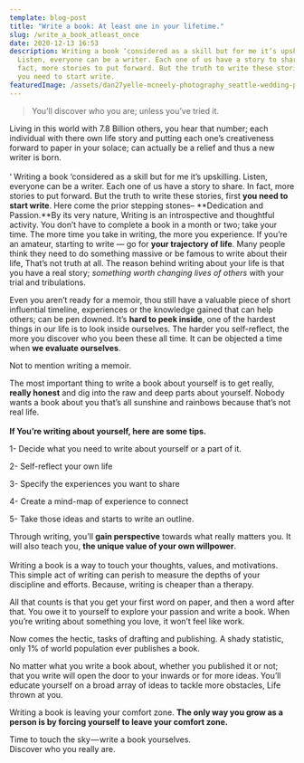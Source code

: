 ```yaml
---
template: blog-post
title: "Write a book: At least one in your lifetime."
slug: /write_a_book_atleast_once
date: 2020-12-13 16:53
description: Writing a book ‘considered as a skill but for me it’s upskilling.
  Listen, everyone can be a writer. Each one of us have a story to share. In
  fact, more stories to put forward. But the truth to write these stories, first
  you need to start write.
featuredImage: /assets/dan27yelle-mcneely-photography_seattle-wedding-photographer.0093-620x414.jpg
---
```

> You’ll discover who you are; unless you’ve tried it.

<!--StartFragment-->

Living in this world with 7.8 Billion others, you hear that number; each individual with there own life story and putting each one’s creativeness forward to paper in your solace; can actually be a relief and thus a new writer is born.\
\
‘ Writing a book ‘considered as a skill but for me it’s upskilling. Listen, everyone can be a writer. Each one of us have a story to share. In fact, more stories to put forward. But the truth to write these stories, first **you need to start write**. Here come the prior stepping stones– **Dedication and Passion.**By its very nature, Writing is an introspective and thoughtful activity. You don’t have to complete a book in a month or two; take your time. The more time you take in writing, the more you experience. If you’re an amateur, starting to write — go for **your trajectory of life**. Many people think they need to do something massive or be famous to write about their life, That’s not truth at all. The reason behind writing about your life is that you have a real story; *something worth changing lives of others* with your trial and tribulations.

Even you aren’t ready for a memoir, thou still have a valuable piece of short influential timeline, experiences or the knowledge gained that can help others; can be pen downed. It’s **hard to peek inside**, one of the hardest things in our life is to look inside ourselves. The harder you self-reflect, the more you discover who you been these all time. It can be objected a time when **we evaluate ourselves**.

Not to mention writing a memoir.

The most important thing to write a book about yourself is to get really, **really honest** and dig into the raw and deep parts about yourself. Nobody wants a book about you that’s all sunshine and rainbows because that’s not real life.\
\
**If You’re writing about yourself, here are some tips.**

<!--StartFragment-->

1- Decide what you need to write about yourself or a part of it.

2- Self-reflect your own life

3- Specify the experiences you want to share

4- Create a mind-map of experience to connect

5- Take those ideas and starts to write an outline.

<!--EndFragment-->

Through writing, you’ll **gain perspective** towards what really matters you. It will also teach you, **the unique value of your own willpower**.\
\
Writing a book is a way to touch your thoughts, values, and motivations. This simple act of writing can perish to measure the depths of your discipline and efforts. Because, writing is cheaper than a therapy.

All that counts is that you get your first word on paper, and then a word after that. You owe it to yourself to explore your passion and write a book. When you’re writing about something you love, it won’t feel like work.

Now comes the hectic, tasks of drafting and publishing. A shady statistic, only 1% of world population ever publishes a book.

No matter what you write a book about, whether you published it or not; that you write will open the door to your inwards or for more ideas. You’ll educate yourself on a broad array of ideas to tackle more obstacles, Life thrown at you.

Writing a book is leaving your comfort zone. **The only way you grow as a person is by forcing yourself to leave your comfort zone.**

Time to touch the sky — write a book yourselves.\
Discover who you really are.

<!--EndFragment-->